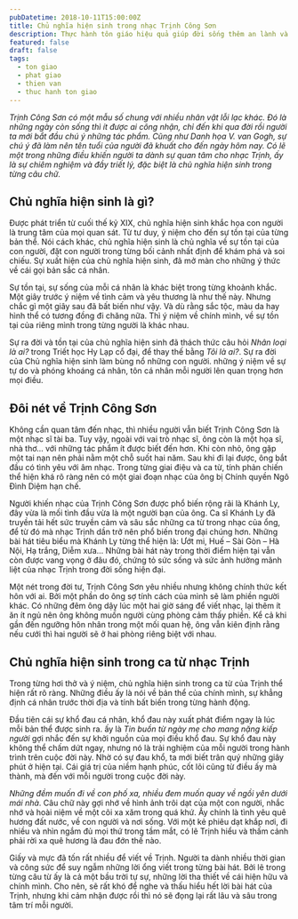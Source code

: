 ```yaml
---
pubDatetime: 2018-10-11T15:00:00Z
title: Chủ nghĩa hiện sinh trong nhạc Trịnh Công Sơn
description: Thực hành tôn giáo hiệu quả giúp đời sống thêm an lành và hạnh phúc, giác ngộ nhiều điều hữu ích để đem lại năng lượng tích cực cho bản thân, và giá trị đẹp cho cộng đồng.
featured: false
draft: false
tags:
  - ton giao
  - phat giao
  - thien van
  - thuc hanh ton giao
---
```


_Trịnh Công Sơn có một mẫu số chung với nhiều nhân vật lỗi lạc khác. Đó là những ngày còn sống thì ít được ai công nhận, chỉ đến khi qua đời rồi người ta mới bắt đầu chú ý những tác phẩm. Cũng như Danh họa V. van Gogh, sự chú ý đã làm nên tên tuổi của người đã khuất cho đến ngày hôm nay. Có lẽ một trong những điều khiến người ta dành sự quan tâm cho nhạc Trịnh, ấy là sự chiêm nghiệm và đầy triết lý, đặc biệt là chủ nghĩa hiện sinh trong từng câu chữ._

## Chủ nghĩa hiện sinh là gì?

Được phát triển từ cuối thế kỷ XIX, chủ nghĩa hiện sinh khắc họa con người là trung tâm của mọi quan sát. Từ tư duy, ý niệm cho đến sự tồn tại của từng bản thể. Nói cách khác, chủ nghĩa hiện sinh là chủ nghĩa về sự tồn tại của con người, đặt con người trong từng bối cảnh nhất định để khám phá và soi chiếu. Sự xuất hiện của chủ nghĩa hiện sinh, đã mở màn cho những ý thức về cái gọi bản sắc cá nhân.

Sự tồn tại, sự sống của mỗi cá nhân là khác biệt trong từng khoảnh khắc. Một giây trước ý niệm về tình cảm và yêu thương là như thế này. Nhưng chắc gì một giây sau đã bất biến như vậy. Và dù rằng sắc tộc, màu da hay hình thể có tương đồng đi chăng nữa. Thì ý niệm về chính mình, về sự tồn tại của riêng mình trong từng người là khác nhau.&#x20;

Sự ra đời và tồn tại của chủ nghĩa hiện sinh đã thách thức câu hỏi _Nhân loại là ai?_ trong Triết học Hy Lạp cổ đại, để thay thế bằng _Tôi là ai?_. Sự ra đời của Chủ nghĩa hiện sinh làm bùng nổ những con người. những ý niệm về sự tự do và phóng khoáng cá nhân, tôn cá nhân mỗi người lên quan trọng hơn mọi điều.

## Đôi nét về Trịnh Công Sơn

Không cần quan tâm đến nhạc, thì nhiều người vẫn biết Trịnh Công Sơn là một nhạc sĩ tài ba. Tuy vậy, ngoài với vai trò nhạc sĩ, ông còn là một họa sĩ, nhà thơ… với những tác phẩm ít được biết đến hơn. Khi còn nhỏ, ông gặp một tai nạn nên phải nằm một chỗ suốt hai năm. Sau khi đi lại được, ông bắt đầu có tình yêu với âm nhạc. Trong từng giai điệu và ca từ, tính phản chiến thể hiện khá rõ ràng nên có một giai đoạn nhạc của ông bị Chính quyền Ngô Đình Diệm hạn chế.

Người khiến nhạc của Trịnh Công Sơn được phổ biến rộng rãi là Khánh Ly, đây vừa là mối tình đầu vừa là một người bạn của ông. Ca sĩ Khánh Ly đã truyền tải hết sức truyền cảm và sâu sắc những ca từ trong nhạc của ổng, để từ đó mà nhạc Trịnh dần trở nên phổ biến trong đại chúng hơn. Những bài hát tiêu biểu mà Khánh Ly từng thể hiện là: Ướt mi, Huế – Sài Gòn – Hà Nội, Hạ trắng, Diễm xưa… Những bài hát này trong thời điểm hiện tại vẫn còn được vang vọng ở đâu đó, chứng tỏ sức sống và sức ảnh hưởng mãnh liệt của nhạc Trịnh trong đời sống hiện đại.

Một nét trong đời tư, Trịnh Công Sơn yêu nhiều nhưng không chính thức kết hôn với ai. Bởi một phần do ông sợ tính cách của mình sẽ làm phiền người khác. Có những đêm ông dậy lúc một hai giờ sáng để viết nhạc, lại thêm ít ăn ít ngủ nên ông không muốn người cùng phòng cảm thấy phiền. Kể cả khi gần đến ngưỡng hôn nhân trong một mối quan hệ, ông vẫn kiên định rằng nếu cưới thì hai người sẽ ở hai phòng riêng biệt với nhau.

## Chủ nghĩa hiện sinh trong ca từ nhạc Trịnh

Trong từng hơi thở và ý niệm, chủ nghĩa hiện sinh trong ca từ của Trịnh thể hiện rất rõ ràng. Những điều ấy là nói về bản thể của chính mình, sự khẳng định cá nhân trước thời địa và tính bất biến trong từng hành động.

Đầu tiên cái sự khổ đau cá nhân, khổ đau này xuất phát điểm ngay là lúc mỗi bản thể được sinh ra. ấy là _Tin buồn từ ngày mẹ cho mang nặng kiếp người_ gợi nhắc đến sự khởi nguồn của mọi điều khổ đau. Sự khổ đau này không thể chấm dứt ngay, nhưng nó là trải nghiệm của mỗi người trong hành trình trên cuộc đời này. Nhờ có sự đau khổ, ta mới biết trân quý những giây phút ở hiện tại. Cái giá trị của niềm hạnh phúc, cốt lõi cũng từ điều ấy mà thành, mà đến với mỗi người trong cuộc đời này.

_Những đềm muốn đi về con phố xa, nhiều đem muốn quay về ngồi yên dưới mái nhà_. Câu chữ này gợi nhớ về hình ảnh trôi dạt của một con người, nhắc nhớ và hoài niệm về một cõi xa xăm trong quá khứ. Ấy chính là tình yêu quê hương đất nước, về con người và nơi sống. Với một kẻ phiêu dạt khắp nơi, đi nhiều và nhìn ngắm đủ mọi thứ trong tầm mắt, có lẽ Trịnh hiểu và thấm cảnh phải rời xa quê hương là đau đớn thế nào.

Giấy và mực đã tốn rất nhiều để viết về Trịnh. Người ta dành nhiều thời gian và công sức để suy ngẫm những lời ổng viết trong từng bài hát. Bởi lẽ trong từng câu từ ấy là cả một bầu trời tự sự, những lời tha thiết về cái hiện hữu và chính mình. Cho nên, sẽ rất khó để nghe và thấu hiểu hết lời bài hát của Trịnh, nhưng khi cảm nhận được rồi thì nó sẽ đọng lại rất lâu và sâu trong tâm trí mỗi người.
